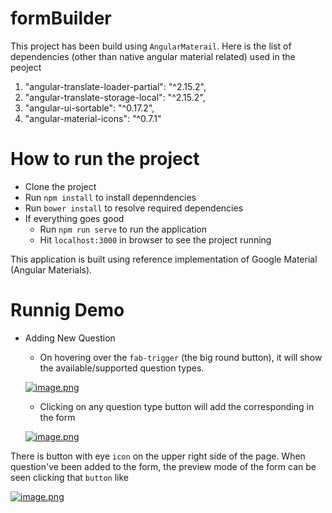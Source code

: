 # formBuilder

This project has been build using `AngularMaterail`. Here is the list of dependencies (other than native angular material related) used in the peoject
1.   "angular-translate-loader-partial": "^2.15.2",
2.   "angular-translate-storage-local": "^2.15.2",
3.   "angular-ui-sortable": "^0.17.2",
4.    "angular-material-icons": "^0.7.1"

# How to run the project
  * Clone the project
  * Run `npm install` to install depenndencies
  * Run `bower install` to resolve required dependencies
  * If everything goes good
    * Run `npm run serve` to run the application
    * Hit `localhost:3000` in browser to see the project running

This application is built using reference implementation of Google Material (Angular Materials). 

# Runnig Demo

 * Adding New Question
    * On hovering over the `fab-trigger` (the big round button), it will show the available/supported question types.
    
    [![image.png](https://s1.postimg.org/2dy0ogngu7/image.png)](https://postimg.org/image/7b6hib18mz/)
    * Clicking on any question type button will add the corresponding in the form
    
    [![image.png](https://s1.postimg.org/23cgt4bpun/image.png)](https://postimg.org/image/2z8y8kleaj/)

There is button with eye `icon` on the upper right side of the page. When question've been added to the form, the preview mode of the form can be seen clicking that `button` like

[![image.png](https://s1.postimg.org/742dxqmhbz/image.png)](https://postimg.org/image/7i8tolus6z/)


